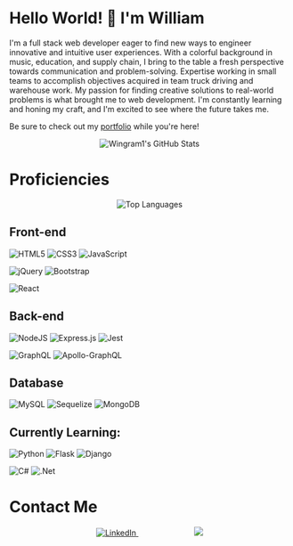# Hello World! 👋 I'm William

I'm a full stack web developer eager to find new ways to engineer innovative and intuitive user experiences. With a colorful background in music, education, and supply chain, I bring to the table a fresh perspective towards communication and problem-solving. Expertise working in small teams to accomplish objectives acquired in team truck driving and warehouse work. My passion for finding creative solutions to real-world problems is what brought me to web development. I'm constantly learning and honing my craft, and I'm excited to see where the future takes me.

Be sure to check out my <a href='https://wingram1.github.io/portfolio'>portfolio</a> while you're here!

<!--
**wingram1/wingram1** is a ✨ _special_ ✨ repository because its `README.md` (this file) appears on your GitHub profile.

Here are some ideas to get you started:

- 🔭 I’m currently working on ...
- 🌱 I’m currently learning ...
- 👯 I’m looking to collaborate on ...
- 🤔 I’m looking for help with ...
- 💬 Ask me about ...
- 📫 How to reach me: ... -->




<p align="center">
<img src="https://github-readme-stats.vercel.app/api?username=wingram1&theme=tokyonight" alt="Wingram1's GitHub Stats" />
</p>

# Proficiencies

<p align="center">
<img src="https://github-readme-stats.vercel.app/api/top-langs/?username=wingram1&layout=compact" alt="Top Languages" />
</p>

## Front-end

<!-- html/css/js + libraries -->

![HTML5](https://img.shields.io/badge/html5-%23E34F26.svg?style=for-the-badge&logo=html5&logoColor=white)
![CSS3](https://img.shields.io/badge/css3-%231572B6.svg?style=for-the-badge&logo=css3&logoColor=white)
![JavaScript](https://img.shields.io/badge/javascript-%23323330.svg?style=for-the-badge&logo=javascript&logoColor=%23F7DF1E)

<!-- libraries -->

![jQuery](https://img.shields.io/badge/jquery-%230769AD.svg?style=for-the-badge&logo=jquery&logoColor=white)
![Bootstrap](https://img.shields.io/badge/bootstrap-%23563D7C.svg?style=for-the-badge&logo=bootstrap&logoColor=white)

<!-- frontend frameworks -->

![React](https://img.shields.io/badge/react-%2320232a.svg?style=for-the-badge&logo=react&logoColor=%2361DAFB)

## Back-end

<!-- Node.js -->

![NodeJS](https://img.shields.io/badge/node.js-6DA55F?style=for-the-badge&logo=node.js&logoColor=white)
![Express.js](https://img.shields.io/badge/express.js-%23404d59.svg?style=for-the-badge&logo=express&logoColor=%2361DAFB)
![Jest](https://img.shields.io/badge/-jest-%23C21325?style=for-the-badge&logo=jest&logoColor=white)


<!-- GraphQL -->

![GraphQL](https://img.shields.io/badge/-GraphQL-E10098?style=for-the-badge&logo=graphql&logoColor=white)
![Apollo-GraphQL](https://img.shields.io/badge/-ApolloGraphQL-311C87?style=for-the-badge&logo=apollo-graphql)

## Database

![MySQL](https://img.shields.io/badge/mysql-%2300f.svg?style=for-the-badge&logo=mysql&logoColor=white) ![Sequelize](https://img.shields.io/badge/Sequelize-52B0E7?style=for-the-badge&logo=Sequelize&logoColor=white) ![MongoDB](https://img.shields.io/badge/MongoDB-%234ea94b.svg?style=for-the-badge&logo=mongodb&logoColor=white)

## Currently Learning:

<!-- Python -->

![Python](https://img.shields.io/badge/python-3670A0?style=for-the-badge&logo=python&logoColor=ffdd54)
![Flask](https://img.shields.io/badge/flask-%23000.svg?style=for-the-badge&logo=flask&logoColor=white)
![Django](https://img.shields.io/badge/django-%23092E20.svg?style=for-the-badge&logo=django&logoColor=white)

<!-- C# -->
![C#](https://img.shields.io/badge/c%23-%23239120.svg?style=for-the-badge&logo=c-sharp&logoColor=white)
![.Net](https://img.shields.io/badge/.NET-5C2D91?style=for-the-badge&logo=.net&logoColor=white)

# Contact Me

<p align="center">
<a style="margin: 0 50px;" href='https://www.linkedin.com/in/wingram1/'>
    <img src='https://img.shields.io/badge/linkedin-%230077B5.svg?style=for-the-badge&logo=linkedin&logoColor=white' alt="LinkedIn"/>
</a>
<a style="margin: 0 50px;" href='mailto:waingram96@gmail.com'>
    <img src='https://img.shields.io/badge/Gmail-D14836?style=for-the-badge&logo=gmail&logoColor=white'>
</a>
</p>
